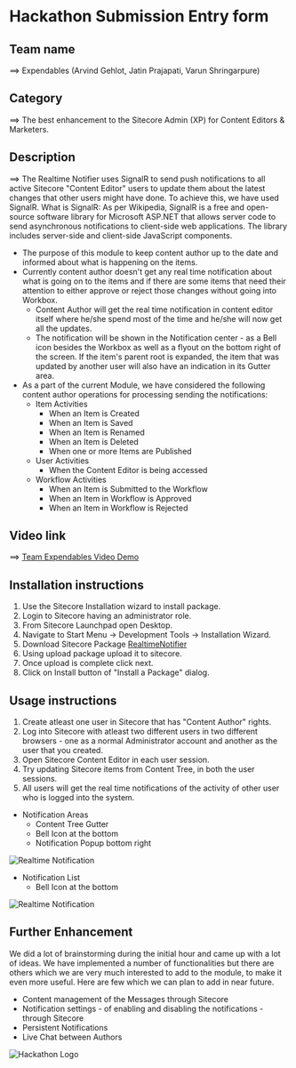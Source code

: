 # Hackathon Submission Entry form

## Team name
⟹ Expendables (Arvind Gehlot, Jatin Prajapati, Varun Shringarpure)

## Category
⟹ The best enhancement to the Sitecore Admin (XP) for Content Editors & Marketers.

## Description
⟹ The Realtime Notifier uses SignalR to send push notifications to all active Sitecore "Content Editor" users to update them about the latest changes that other users might have done. To achieve this, we have used SignalR. What is SignalR: As per Wikipedia, SignalR is a free and open-source software library for Microsoft ASP.NET that allows server code to send asynchronous notifications to client-side web applications. The library includes server-side and client-side JavaScript components.

  - The purpose of this module to keep content author up to the date and informed about what is happening on the items.
  - Currently content author doesn't get any real time notification about what is going on to the items and if there are some items that need their attention to either approve or reject those changes without going into Workbox.
    - Content Author will get the real time notification in content editor itself where he/she spend most of the time and he/she will now get all the updates. 
	- The notification will be shown in the Notification center - as a Bell icon besides the Workbox as well as a flyout on the bottom right of the screen. If the item's parent root is expanded, the item that was updated by another user will also have an indication in its Gutter area.
  - As a part of the current Module, we have considered the following content author operations for processing sending the notifications: 
    - Item Activities 
		- When an Item is Created
		- When an Item is Saved
		- When an Item is Renamed
		- When an Item is Deleted
		- When one or more Items are Published
    - User Activities 
		- When the Content Editor is being accessed
    - Workflow Activities
		- When an Item is Submitted to the Workflow
		- When an Item in Workflow is Approved
		- When an Item in Workflow is Rejected

## Video link

⟹ [Team Expendables Video Demo](https://youtu.be/ytZGMTAcZoQ)


## Installation instructions

1. Use the Sitecore Installation wizard to install package.
2. Login to Sitecore having an administrator role.
3. From Sitecore Launchpad open Desktop.
4. Navigate to Start Menu -> Development Tools -> Installation Wizard.
5. Download Sitecore Package [RealtimeNotifier](https://github.com/Sitecore-Hackathon/2021-Expendables/blob/main/blob/main/package/SCHackathon2021-Team-Expendables-1.0.zip)
6. Using upload package upload it to sitecore.
7. Once upload is complete click next.
8. Click on Install button of "Install a Package" dialog.

## Usage instructions

1. Create atleast one user in Sitecore that has "Content Author" rights. 
2. Log into Sitecore with atleast two different users in two different browsers - one as a normal Administrator account and another as the user that you created.
3. Open Sitecore Content Editor in each user session.
4. Try updating Sitecore items from Content Tree, in both the user sessions.
5. All users will get the real time notifications of the activity of other user who is logged into the system.

- Notification Areas
	- Content Tree Gutter
	- Bell Icon at the bottom
	- Notification Popup bottom right

![Realtime Notification](docs/images/gutter-notification.png?raw=true "Realtime Notification")

- Notification List
	- Bell Icon at the bottom

![Realtime Notification](docs/images/bell-notifications.png?raw=true "Realtime Notification")

## Further Enhancement
We did a lot of brainstorming during the initial hour and came up with a lot of ideas. We have implemented a number of functionalities but there are others which we are very much interested to add to the module, to make it even more useful.
Here are few which we can plan to add in near future.

- Content management of the Messages through Sitecore
- Notification settings - of enabling and disabling the notifications - through Sitecore
- Persistent Notifications
- Live Chat between Authors

![Hackathon Logo](docs/images/hackathon.png?raw=true "Hackathon Logo")

